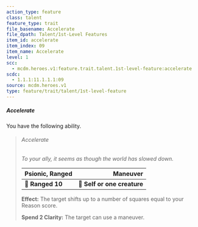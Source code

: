 ```yaml
---
action_type: feature
class: talent
feature_type: trait
file_basename: Accelerate
file_dpath: Talent/1st-Level Features
item_id: accelerate
item_index: 09
item_name: Accelerate
level: 1
scc:
  - mcdm.heroes.v1:feature.trait.talent.1st-level-feature:accelerate
scdc:
  - 1.1.1:11.1.1.1:09
source: mcdm.heroes.v1
type: feature/trait/talent/1st-level-feature
---
```


##### Accelerate

You have the following ability.

<!-- -->
> ###### Accelerate
>
> *To your ally, it seems as though the world has slowed down.*
>
> | **Psionic, Ranged** |                **Maneuver** |
> | ------------------- | --------------------------: |
> | **📏 Ranged 10**    | **🎯 Self or one creature** |
>
> **Effect:** The target shifts up to a number of squares equal to your Reason score.
>
> **Spend 2 Clarity:** The target can use a maneuver.
